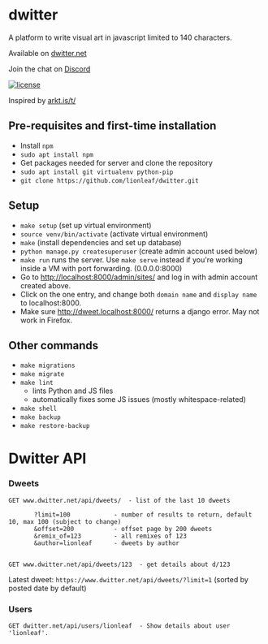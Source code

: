 # dwitter

A platform to write visual art in javascript limited to 140 characters.

Available on [dwitter.net](http://dwitter.net)

Join the chat on [Discord](https://discord.gg/r5nXDsQ)

[![license](https://img.shields.io/github/license/lionleaf/dwitter.svg)]()

Inspired by [arkt.is/t/](http://arkt.is/t/Yy53aWR0aD0yZTM7eC5maWxsUmVjdCgxNTAsMTUwKlModCkrMTUwLDE1MCwxNTAp)


## Pre-requisites and first-time installation
* Install `npm`
* `sudo apt install npm`
*  Get packages needed for server and clone the repository
* `sudo apt install git virtualenv python-pip`
* `git clone https://github.com/lionleaf/dwitter.git`

## Setup
* `make setup` (set up virtual environment)
* `source venv/bin/activate` (activate virtual environment)
* `make` (install dependencies and set up database)
* `python manage.py createsuperuser` (create admin account used below)
* `make run` runs the server. Use `make serve` instead if you're working inside a VM with port forwarding. (0.0.0.0:8000)
* Go to [http://localhost:8000/admin/sites/](http://localhost:8000/admin/sites/) and log in with admin account created above.
* Click on the one entry, and change both `domain name` and `display name` to localhost:8000.
* Make sure http://dweet.localhost:8000/ returns a django error. May not work in Firefox.

## Other commands
* `make migrations`
* `make migrate`
* `make lint`
  * lints Python and JS files
  * automatically fixes some JS issues (mostly whitespace-related)
* `make shell`
* `make backup`
* `make restore-backup`


# Dwitter API

### Dweets
```
GET www.dwitter.net/api/dweets/  - list of the last 10 dweets
       
       ?limit=100            - number of results to return, default 10, max 100 (subject to change)
       &offset=200           - offset page by 200 dweets
       &remix_of=123         - all remixes of 123
       &author=lionleaf      - dweets by author


GET www.dwitter.net/api/dweets/123  - get details about d/123
```

Latest dweet: `https://www.dwitter.net/api/dweets/?limit=1`  (sorted by posted date by default)


### Users
```
GET dwitter.net/api/users/lionleaf  - Show details about user 'lionleaf'.
```
